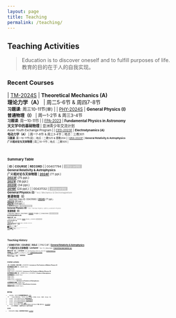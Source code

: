 ```yaml
---
layout: page
title: Teaching
permalink: /teaching/
---
```


<style>
table {
  font-family: arial, sans-serif;
  border-collapse: collapse;
  width: 100%;
}

td, th {
  border: 1px solid #dddddd;
  text-align: left;
  padding: 8px;
}

tr:nth-child(odd) {
  background-color: #dddddd;
}
</style>

<!---------------------------------------------------------------->

<script type="text/x-mathjax-config">

  MathJax.Hub.Config({
    tex2jax: {
      inlineMath: [ ['$','$'] ],
      processEscapes: true
    }
  });
</script>

<!---------------------------------------------------------------->

<script type="text/javascript"
  src="https://cdn.mathjax.org/mathjax/latest/MathJax.js?config=TeX-AMS-MML_HTMLorMML">
  </script>

<!---------------------------------------------------------------->

## <b>Teaching Activities</b>

> Education is to discover oneself and to fulfill purposes of life. <br>
> 教育的目的在于人的自我实现。

<p></p>

### **Recent Courses**

| [TM-2024S](tm24) | **Theoretical Mechanics (A)**<br>**理论力学（A）** | 周二5-6节 & 周四7-8节<br><small>**习题课**: 周三10-11节(单) |
| [PHY-2024S](phy24) | **General Physics (I)**<br>**普通物理（I）** | 周一1-2节 & 周三3-4节<br><small>**习题课**: 周一10-11节 |
| [FPA-2023](https://pkutalent.learnworlds.com/course/astronomy) | **Fundamental Physics in Astronomy**<br>**天文学中的基础物理** | 亚洲青少年交流计划<br><small>Asian Youth Exchange Program |
| [CED-2023F](ced23) | **Electrodynamics (A)**<br>**电动力学（A）** | 周一7-8节 & 周三3-4节；地点：三教301<br><small>**习题课**: 周一10-11节(双)；地点：二教525 & 理教204 |
| [GRA-2023F](gr23) | **General Relativity & Astrophysics**<br>**广义相对论与天体物理** | 周二10-11节；地点：二教505 |

<!-- | [GRA-2024F](gr24) | **General Relativity & Astrophysics**<br>**广义相对论与天体物理** | 待定 | -->
<!-- | [GRA-2026F](gr26) | **General Relativity & Astrophysics**<br>**广义相对论与天体物理** | 待定 | -->
<!-- | [GRA-2027F](gr27) | **General Relativity & Astrophysics**<br>**广义相对论与天体物理** | 待定 | -->

<br>
<p></p>

### **Summary Table**

| **ID** | **COURSE** | **RECORD** |
| 00407794 | <span style="background-color:#C0C0C0"><small><font color="white">&nbsp; 2学分·34学时 &nbsp;</font></small></span><br>**General Relativity & Astrophysics**<br>**广义相对论与天体物理** | [**2024F**](gr24) (?? ppl.)<br>[**2023F**](gr23) (75 ppl.)<br>[**2021F**](gr21) (18 ppl.)<br>[**2020F**](gr20) (34 ppl.)<br>[**2019F**](gr19) (24 ppl.) | 
| 00431132 | <span style="background-color:#C0C0C0"><small><font color="white">&nbsp; 4学分·68学时 &nbsp;</font></small></span><br>**General Physics (I)** <font color="gray"><small><small> * incl. Mechanics & Electromagnetism</small></small></font><br>**普通物理（I）**<br><small><small> * exercise class ID: 00431680 | [**2024S**](phy24) (?? ppl.)<br>[**2022S**](phy22) (95 ppl.)<br>[**2021S**](phy21) (159 ppl.) |  
| 00431133 | <span style="background-color:#C0C0C0"><small><font color="white">&nbsp; 4学分·68学时 &nbsp;</font></small></span><br>**General Physics (II)** <font color="gray"><small><small> * incl. Thermal Physics, Optics, & Modern Physics</small></small></font><br>**普通物理（II）**<br><small><small> * exercise class ID: 00431680 | [**2020F**](phy20) (75 ppl.) | 
| 00432140 | <span style="background-color:#C0C0C0"><small><font color="white">&nbsp; 4学分·68学时 &nbsp;</font></small></span><br>**Electrodynamics (A)**<br>**电动力学（A）**<br><small><small> * exercise class ID: 00432160 | [**2023F**](ced23) (92 ppl.) | 
| 00432141 | <span style="background-color:#C0C0C0"><small><font color="white">&nbsp; 3学分·51学时 &nbsp;</font></small></span><br>**Electrodynamics (B)**<br>**电动力学（B）**<br><small><small> * exercise class ID: 00432160 | [**2022F**](ced22) (30 ppl.) | 
| 00432198 | <span style="background-color:#C0C0C0"><small><font color="white">&nbsp; 4学分·68学时 &nbsp;</font></small></span><br>**Theoretical Mechanics (A)**<br>**理论力学（A）**<br><small><small> * exercise class ID: 00432205 | [**2024S**](tm24) (?? ppl.)<br>[**2022F**](thmech22) (101 ppl.)<br>[**2021F**](thmech21) (105 ppl.)<br>[**2019F**](thmech19) (96 ppl.) | 
| 00432296 | <span style="background-color:#C0C0C0"><small><font color="white">&nbsp; 2学分·34学时 &nbsp;</font></small></span><br>**Astroparticle Physics**<br>**天体粒子物理** | [**2022S**](astroparticle22) (8 ppl.) | 
| AYEP'23 | <span style="background-color:#C0C0C0"><small><font color="white">&nbsp; 亚洲青少年交流计划·Asian Youth Exchange Program &nbsp;</font></small></span><br>**Fundamental Physics in Astronomy**<br>**天文学中的基础物理** | [**2023**](https://pkutalent.learnworlds.com/course/astronomy) |
| <small>课程建设中...</small> | <span style="background-color:#C0C0C0"><small><font color="white">&nbsp; 2学分·34学时 &nbsp;</font></small></span><br>**Centenary Physics**<br>**百年物理** | |

<br>
<p></p>

### **Teaching History**

| **SEMESTER** | **COURSE** | **ROLE** | 
| PKU'24F | [**General Relativity & Astrophysics**](gr24)<br>**广义相对论与天体物理** | **Lecturer** <small><small> * TA: ?? |
| PKU'24S | [**Theoretical Mechanics (A)**](tm24)<br>**理论力学（A）** | **Lecturer** <small><small> * TAs: Yacheng Kang & Zexin Hu |
| PKU'24S | [**General Physics (I)**](phy24)<br>**普通物理（I）** | **Lecturer** <small><small> * TAs: Peixiang Ji & ?? |
| AYEP'23 | [**Fundamental Physics in Astronomy**](https://pkutalent.learnworlds.com/course/astronomy)<br>**天文学中的基础物理** | **Lecturer** <small><small> * Asian Youth Exchange Program |
| PKU'23F | [**Electrodynamics (A)**](ced23)<br>**电动力学（A）** | **Lecturer** <small><small> * TAs: Zexin Hu & Hanlin Song |
| PKU'23F | [**General Relativity & Astrophysics**](gr23)<br>**广义相对论与天体物理** | **Lecturer** <small><small> * TA: Peixiang Ji |
| PKU'22F | [**Electrodynamics (B)**](ced22)<br>**电动力学（B）** | **Lecturer** <small><small> * TA: Yong Gao |
| PKU'22F | [**Theoretical Mechanics (A)**](thmech22)<br>**理论力学（A）** | **Lecturer** <small><small> * TAs: Muxin Liu & Hanlin Song |
| PKU'22S | [**General Physics (I)**](phy22)<br>**普通物理（I）** | **Lecturer** <small><small> * TAs: Ping He & Zipu Fan |
| PKU'22S | [**Astroparticle Physics**](astroparticle22)<br>**天体粒子物理** | **co-Lecturer** <small><small><br><i>with</i> Profs. B.-Q. Ma, R.-X. Xu, B. Chen, Z. Li, J. Liu |
| PKU'21F | [**Theoretical Mechanics (A)**](thmech21)<br>**理论力学（A）** | **Lecturer** <small><small> * TAs: Hongbo Li & Hulin Li |
| PKU'21F | [**General Relativity & Astrophysics**](gr21)<br>**广义相对论与天体物理** | **Lecturer** <small><small> * TA: Zihang Wang |
| PKU'21S | [**General Physics (I)**](phy21)<br>**普通物理（I）** | **Lecturer** <small><small> * TAs: Yong Gao & Zhongfu Zhang |
| PKU'20F | [**General Physics (II)**](phy20)<br>**普通物理（II）** | **Lecturer** <small><small> * TAs: Chang Liu & Lei Geng |
| PKU'20F | [**General Relativity & Astrophysics**](gr20)<br>**广义相对论与天体物理** | **Lecturer** <small><small> * TA: Tai Zhou |
| PKU'19F | [**Theoretical Mechanics (A)**](thmech19)<br>**理论力学（A）** | **Lecturer** <small><small> * TAs: Chang Liu & Yong Gao |
| PKU'19F | [**General Relativity & Astrophysics**](gr19)<br>**广义相对论与天体物理** | **Lecturer** <small><small> * TA: Xionghui Cao |
| PKU'13F | [**Quantum Statistical Physics**](qsp2013)<br>**量子统计物理** | **TA** <small><small> * Lectured by Prof. Ryuichi Shindou |
| PKU'10F | **What is Science?**<br>**科学是什么** | **TA** <small><small> * Lectured by Profs. Yi Rao & Guosheng Wu |
| PKU'10S | **Probability Theory and Statistics**<br>**概率统计** | **TA** <small><small> * Lectured by Prof. Zhenxi Dong |
| PKU'09F | **Linear Algebra**<br>**线性代数** | **TA** <small><small> * Lectured by Prof. Maoying Tian <br> ** <b> Excellent Teaching Assistant</b> Award |

<br>
<p></p>

### **Frontier Lectures**

| **ID** | **COURSE** | **RECORD** |
| 00430151 | **Lectures on The Frontiers of Modern Physics (Ⅰ)**<br>**现代物理前沿讲座（I）** | 2023F (2 hr)<br>2021F (2 hr)<br>2020F (2 hr)<br>2018F (2 hr) | 
| 00432224 | **Lectures on The Frontiers of Modern Physics (ⅠI)**<br>**现代物理前沿讲座（II）** | 2023S (2 hr) | 
| 00431547 | **Frontier of Astrophysics**<br>**天体物理前沿** | 2023F (2 hr)<br>2021F (1 hr)<br>2019F (2 hr)<br>2019S (2 hr) | 
| 00920012<br><font color="gray"><small><small> * Tsinghua University</small></small></font> | **Seminars on Frontiers of Astrophysics**<br>**天体物理前沿讲座** | 2021F (2 hr)<br>2020F (2 hr) |
| 01035390 | **Boya Science Lectures**<br>**博雅理学讲堂** | 2022F (2 hr) | 

<br>

<p></p>

#### 教学奖励

- 2023年，北京大学**优秀教学团队奖** [[公告](https://portal.pku.edu.cn/portal2017/#/schoolNoticeDetail/424853)]
  - <small>**电动力学教学团队：**朱守华、刘川、刘克新、宋慧超、彭良友、刘雄军、邵立晶、刘佳
- 2023年，“北京大学本科毕业论文” **优秀指导教师奖**
- 2022年，“北京大学本科生科研训练” **优秀指导教师奖**
- 2021年，“北京大学本科生科研训练” **优秀指导教师奖**
- 2021年，北京大学“**教学优秀奖**” [[公告](https://portal.pku.edu.cn/portal2017/#/schoolNoticeDetail/393840)]
- 2020年，北京大学“第二十届青年教师教学基本功比赛”理工类**一等奖（第一名）** [[北大新闻网](https://news.pku.edu.cn/xwzh/0f1e21b1407d4b8c8e96903a5adcddd4.htm)]
  - <small>并获得“**优秀教案奖**”、“**最佳教学演示奖**”和“**最受学生欢迎奖**” 

####  相关报道

- 青年教师谈教学之“**邵立晶：打造攀登物理世界的阶梯**” [[北大教务部](https://mp.weixin.qq.com/s/c2FjHwyffPuv93Eu6cMNEw)]
